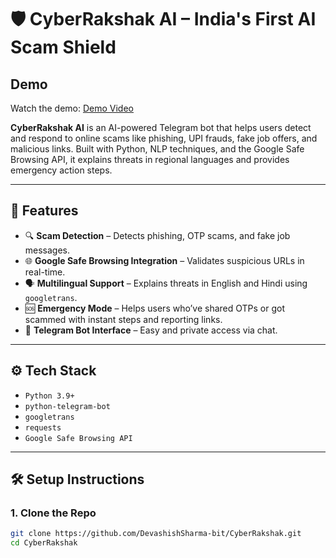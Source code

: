 # 🛡️ CyberRakshak AI – India's First AI Scam Shield

## Demo
Watch the demo: [Demo Video](https://github.com/DevashishSharma-bit/CyberRaksha/blob/main/Screen%20Recording%202025-06-23%20183103.mp4)

**CyberRakshak AI** is an AI-powered Telegram bot that helps users detect and respond to online scams like phishing, UPI frauds, fake job offers, and malicious links. Built with Python, NLP techniques, and the Google Safe Browsing API, it explains threats in regional languages and provides emergency action steps.

---

## 🚀 Features

- 🔍 **Scam Detection** – Detects phishing, OTP scams, and fake job messages.
- 🌐 **Google Safe Browsing Integration** – Validates suspicious URLs in real-time.
- 🗣 **Multilingual Support** – Explains threats in English and Hindi using `googletrans`.
- 🆘 **Emergency Mode** – Helps users who’ve shared OTPs or got scammed with instant steps and reporting links.
- 💬 **Telegram Bot Interface** – Easy and private access via chat.

---

## ⚙️ Tech Stack

- `Python 3.9+`
- `python-telegram-bot`
- `googletrans`
- `requests`
- `Google Safe Browsing API`

---

## 🛠️ Setup Instructions

### 1. Clone the Repo

```bash
git clone https://github.com/DevashishSharma-bit/CyberRakshak.git
cd CyberRakshak
